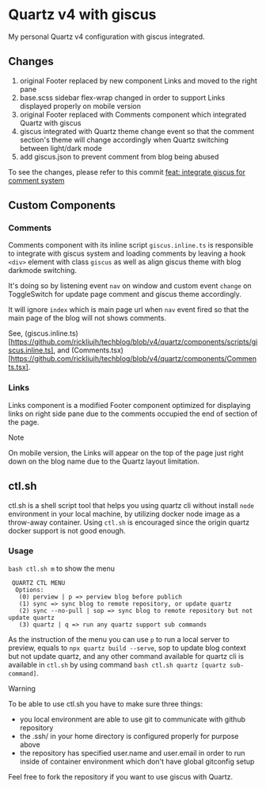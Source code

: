 # Quartz v4 with giscus

My personal Quartz v4 configuration with giscus integrated.

## Changes

1. original Footer replaced by new component Links and moved to the right pane 
2. base.scss sidebar flex-wrap changed in order to support Links displayed properly on mobile version
3. original Footer replaced with Comments component which integrated Quartz with giscus
4. giscus integrated with Quartz theme change event so that the comment section's theme will change accordingly when Quartz switching between light/dark mode
5. add giscus.json to prevent comment from blog being abused

To see the changes, please refer to this commit [feat: integrate giscus for comment system](https://github.com/rickliujh/techblog/commit/3a63084fc7643367adf99f0e1133672f791bd25b)

## Custom Components
### Comments
Comments component with its inline script `giscus.inline.ts` is responsible to integrate with giscus system and loading comments by leaving a hook `<div>` element with class `giscus` as well as align giscus theme with blog darkmode switching.

It's doing so by listening event `nav` on window and custom event `change` on ToggleSwitch for update page comment and giscus theme accordingly.

It will ignore `index` which is main page url when `nav` event fired so that the main page of the blog will not shows comments.

See, (giscus.inline.ts)[https://github.com/rickliujh/techblog/blob/v4/quartz/components/scripts/giscus.inline.ts], and (Comments.tsx)[https://github.com/rickliujh/techblog/blob/v4/quartz/components/Comments.tsx].

### Links
Links component is a modified Footer component optimized for displaying links on right side pane due to the comments occupied the end of section of the page.

> [!note]
> On mobile version, the Links will appear on the top of the page just right down on the blog name due to the Quartz layout limitation.

## ctl.sh

ctl.sh is a shell script tool that helps you using quartz cli without install `node` environment in your local machine, by utilizing docker node image as a throw-away container. Using `ctl.sh` is encouraged since the origin quartz docker support is not good enough.

### Usage
`bash ctl.sh m` to show the menu
```
 QUARTZ CTL MENU
  Options:
   (0) perview | p => perview blog before publich
   (1) sync => sync blog to remote repository, or update quartz
   (2) sync --no-pull | sop => sync blog to remote repository but not update quartz
   (3) quartz | q => run any quartz support sub commands
```
As the instruction of the menu you can use `p` to run a local server to preview, equals to `npx quartz build --serve`, sop to update blog context but not update quartz, and any other command available for quartz cli is available in `ctl.sh` by using command `bash ctl.sh quartz [quartz sub-command]`.

> [!warning]
> To be able to use ctl.sh you have to make sure three things:
> - you local environment are able to use git to communicate with github repository
> - the .ssh/ in your home directory is configured properly for purpose above
> - the repository has specified user.name and user.email in order to run inside of container environment which don't have global gitconfig setup

Feel free to fork the repository if you want to use giscus with Quartz.
